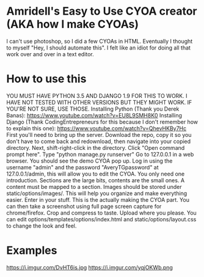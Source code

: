 # Amridell's Easy to Use CYOA creator (AKA how I make CYOAs)
I can't use photoshop, so I did a few CYOAs in HTML. Eventually I thought to myself "Hey, I should automate this". I felt like an idiot for doing all that work over and over in a text editor.

# How to use this
YOU MUST HAVE PYTHON 3.5 AND DJANGO 1.9 FOR THIS TO WORK. I HAVE NOT TESTED WITH OTHER VERSIONS BUT THEY MIGHT WORK. IF YOU'RE NOT SURE, USE THOSE.
Installing Python (Thank you Derek Banas): https://www.youtube.com/watch?v=EU8L9SMH8K0
Installing Django (Thank CodingEntrepreneurs for this because I don't remember how to explain this one): https://www.youtube.com/watch?v=QhevHKBy7Hc
First you'll need to bring up the server. Download the repo, copy it so you don't have to come back and redownload, then navigate into your copied directory.
Next, shift-right-click in the directory. Click "Open command prompt here".
Type "python manage.py runserver"
Go to 127.0.0.1 in a web browser. You should see the demo CYOA pop up.
Log in using the username "admin" and the password "AveryTGpassword" at 127.0.0.1/admin, this will allow you to edit the CYOA.
You only need one introduction.
Sections are the large bits, contents are the small ones. A content must be mapped to a section.
Images should be stored under static/options/images/. This will help you organize and make everything easier.
Enter in your stuff. This is the actually making the CYOA part.
You can then take a screenshot using full page screen capture for chrome/firefox. Crop and compress to taste. Upload where you please.
You can edit options/templates/options/index.html and static/options/layout.css to change the look and feel.

# Examples
https://i.imgur.com/DvHT6is.jpg
https://i.imgur.com/yqjOKWb.png
